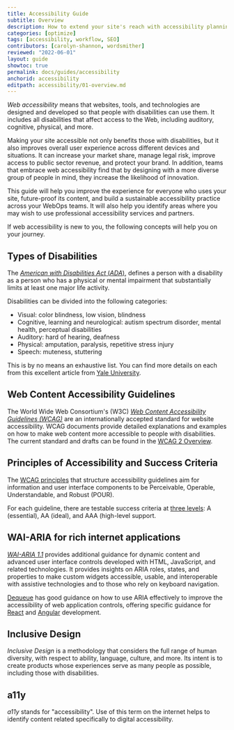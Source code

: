```yaml
---
title: Accessibility Guide
subtitle: Overview
description: How to extend your site's reach with accessibility planning, fixes, and reporting.
categories: [optimize]
tags: [accessibility, workflow, SEO]
contributors: [carolyn-shannon, wordsmither]
reviewed: "2022-06-01"
layout: guide
showtoc: true
permalink: docs/guides/accessibility
anchorid: accessibility
editpath: accessibility/01-overview.md
---
```


<dfn id="acc">Web accessibility</dfn> means that websites, tools, and technologies are designed and developed so that people with disabilities can use them.  It includes all disabilities that affect access to the Web, including auditory, cognitive, physical, and more. 

Making your site accessible not only benefits those with disabilities, but it also improves overall user experience across different devices and situations. It can increase your market share, manage legal risk, improve access to public sector revenue, and protect your brand. In addition, teams that embrace web accessibility find that by designing with a more diverse group of people in mind, they increase the likelihood of innovation.

This guide will help you improve the experience for everyone who uses your site, future-proof its content, and build a sustainable accessibility practice across your WebOps teams. It will also help you identify areas where you may wish to use professional accessibility services and partners.

If web accessibility is new to you, the following concepts will help you on your journey.

## Types of Disabilities

The [<dfn id="adalong">American with Disabilities Act</dfn> (<dfn id="ada">ADA</dfn>)](https://adata.org/faq/what-definition-disability-under-ada), defines a person with a disability as a person who has a physical or mental impairment that substantially limits at least one major life activity. 

Disabilities can be divided into the following categories:

- Visual: color blindness, low vision, blindness
- Cognitive, learning and neurological: autism spectrum disorder, mental health, perceptual disabilities
- Auditory: hard of hearing, deafness
- Physical: amputation, paralysis, repetitive stress injury
- Speech: muteness, stuttering

This is by no means an exhaustive list. You can find more details on each from this excellent article from [Yale University](https://usability.yale.edu/web-accessibility/articles/types-disabilities).

## Web Content Accessibility Guidelines

The World Wide Web Consortium's (W3C) [<dfn id="wacc">Web Content Accessibility Guidelines (WCAG)</dfn>](https://www.w3.org/WAI/standards-guidelines/) are an internationally accepted standard for website accessibility. WCAG documents provide detailed explanations and examples on how to make web content more accessible to people with disabilities. The current standard and drafts can be found in the [WCAG 2 Overview](https://www.w3.org/WAI/standards-guidelines/wcag/). 

## Principles of Accessibility and Success Criteria

The [WCAG principles](https://www.w3.org/TR/WCAG20/#guidelines) that structure accessibility guidelines aim for information and user interface components to be Perceivable, Operable, Understandable, and Robust (POUR). 

For each guideline, there are testable success criteria at [three levels](https://www.w3.org/WAI/WCAG21/Understanding/conformance#levels): A (essential), AA (ideal), and AAA (high-level support. 

## WAI-ARIA for rich internet applications 

[<dfn id="waiaria">WAI-ARIA 1.1</dfn>](https://www.w3.org/TR/wai-aria-practices-1.1/) provides additional guidance for dynamic content and advanced user interface controls developed with HTML, JavaScript, and related technologies. It provides insights on ARIA roles, states, and properties to make custom widgets accessible, usable, and interoperable with assistive technologies and to those who rely on keyboard navigation.

[Dequeue](https://www.deque.com/blog/top-5-rules-of-aria/) has good guidance on how to use ARIA effectively to improve the accessibility of web application controls, offering specific guidance for [React](https://www.deque.com/blog/debunking-the-myth-accessibility-and-react/) and [Angular](https://www.deque.com/blog/angular-and-accessibility-issues-and-strategies/) development. 

## Inclusive Design

<dfn id="incdes">Inclusive Design</dfn> is a methodology that considers the full range of human diversity, with respect to ability, language, culture, and more.  Its intent is to create products whose experiences serve as many people as possible, including those with disabilities.

## a11y

<dfn id="a11y">a11y</dfn> stands for "accessibility". Use of this term on the internet helps to identify content related specifically to digital accessibility.

